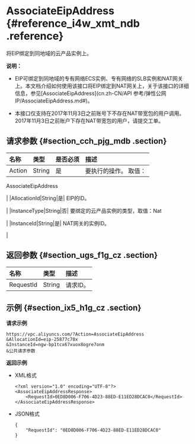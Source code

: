 # AssociateEipAddress {#reference_i4w_xmt_ndb .reference}

将EIP绑定到同地域的云产品实例上。

**说明：** 

-   EIP可绑定到同地域的专有网络ECS实例、专有网络的SLB实例和NAT网关上。本文档介绍如何使用该接口将EIP绑定到NAT网关上，关于该接口的详细信息，参见[AssociateEipAddress](cn.zh-CN/API 参考/弹性公网IP/AssociateEipAddress.md#)。

-   本接口仅支持在2017年11月3日之前账号下不存在NAT带宽包的用户调用。2017年11月3日之前账户下存在NAT带宽包的用户，请提交工单。


## 请求参数 {#section_cch_pjg_mdb .section}

|名称|类型|是否必须|描述|
|:-|:-|:---|:-|
|Action|String|是| 要执行的操作。 取值：

 AssociateEipAddress

 |
|AllocationId|String|是| EIP的ID。

 |
|InstanceType|String|否| 要绑定的云产品实例的类型，取值：Nat

 |
|InstanceId|String|是| NAT网关的实例ID。

 |

## 返回参数 {#section_ugs_f1g_cz .section}

|名称|类型|描述|
|:-|:-|:-|
|RequestId|String|请求ID。|

## 示例 {#section_ix5_h1g_cz .section}

**请求示例**

``` {#createVPCpub}
https://vpc.aliyuncs.com/?Action=AssociateEipAddress
&AllocationId=eip-25877c70x
&InstanceId=ngw-bp1tcx67xuox8ogre7onm
&公共请求参数
```

**返回示例**

-   XML格式

    ```
    <?xml version="1.0" encoding="UTF-8"?>
    <AssociateEipAddressResponse>
        <RequestId>0ED8D006-F706-4D23-88ED-E11ED28DCAC0</RequestId>
    </AssociateEipAddressResponse>
    ```

-   JSON格式

    ```
    { 
        "RequestId": "0ED8D006-F706-4D23-88ED-E11ED28DCAC0"
    }
    ```



